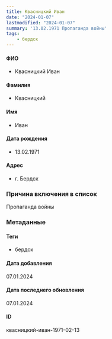 ```yaml
---
title: Квасницкий Иван
date: "2024-01-07"
lastmodified: "2024-01-07"
summary: '13.02.1971 Пропаганда войны'
tags: 
    - бердск
---
```

<!--# pp2-->
<!--## Фигурант-->
<!--### Личные данные-->
#### ФИО
- Квасницкий Иван
#### Фамилия
- Квасницкий
#### Имя
- Иван
#### Дата рождения
- 13.02.1971
#### Адрес
- г. Бердск
### Причина включения в список
Пропаганда войны
### Метаданные
#### Теги
- бердск
#### Дата добавления
07.01.2024
#### Дата последнего обновления
07.01.2024
#### ID
квасницкий-иван-1971-02-13
<!--## END;-->
